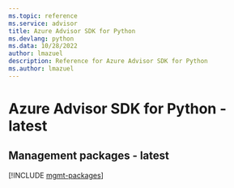 ```yaml
---
ms.topic: reference
ms.service: advisor
title: Azure Advisor SDK for Python
ms.devlang: python
ms.data: 10/28/2022
author: lmazuel
description: Reference for Azure Advisor SDK for Python
ms.author: lmazuel
---
```

# Azure Advisor SDK for Python - latest

## Management packages - latest
[!INCLUDE [mgmt-packages](advisor-mgmt-index.md)]